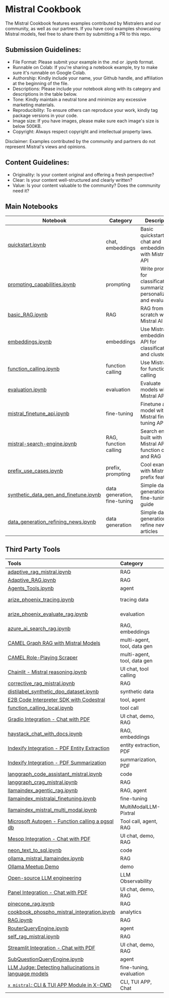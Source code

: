 # Mistral Cookbook

The Mistral Cookbook features examples contributed by Mistralers and our community, as well as our partners. If you have cool examples showcasing Mistral models, feel free to share them by submitting a PR to this repo.

## Submission Guidelines:

- File Format: Please submit your example in the .md or .ipynb format.
- Runnable on Colab: If you're sharing a notebook example, try to make sure it's runnable on Google Colab.
- Authorship: Kindly include your name, your Github handle, and affiliation at the beginning of the file.
- Descriptions: Please include your notebook along with its category and descriptions in the table below.
- Tone: Kindly maintain a neutral tone and minimize any excessive marketing materials.
- Reproducibility: To ensure others can reproduce your work, kindly tag package versions in your code.
- Image size: If you have images, please make sure each image's size is below 500KB.
- Copyright: Always respect copyright and intellectual property laws.

Disclaimer: Examples contributed by the community and partners do not represent Mistral's views and opinions.

## Content Guidelines:

- Originality: Is your content original and offering a fresh perspective?
- Clear: Is your content well-structured and clearly written?
- Value: Is your content valuable to the community? Does the community need it?

## Main Notebooks

| Notebook                                                                                               | Category                     | Description                                                                      |
| ------------------------------------------------------------------------------------------------------ | ---------------------------- | -------------------------------------------------------------------------------- |
| [quickstart.ipynb](quickstart.ipynb)                                                                   | chat, embeddings             | Basic quickstart with chat and embeddings with Mistral AI API                    |
| [prompting_capabilities.ipynb](mistral/prompting/prompting_capabilities.ipynb)                         | prompting                    | Write prompts for classification, summarization, personalization, and evaluation |
| [basic_RAG.ipynb](mistral/rag/basic_RAG.ipynb)                                                         | RAG                          | RAG from scratch with Mistral AI API                                             |
| [embeddings.ipynb](mistral/embeddings/embeddings.ipynb)                                                | embeddings                   | Use Mistral embeddings API for classification and clustering                     |
| [function_calling.ipynb](mistral/function_calling/function_calling.ipynb)                              | function calling             | Use Mistral API for function calling                                             |
| [evaluation.ipynb](mistral/evaluation/evaluation.ipynb)                                                | evaluation                   | Evaluate models with Mistral API                                                 |
| [mistral_finetune_api.ipynb](mistral/fine_tune/mistral_finetune_api.ipynb)                             | fine-tuning                  | Finetune a model with Mistral fine-tuning API                                    |
| [mistral-search-engine.ipynb](mistral/rag/mistral-search-engine.ipynb)                                 | RAG, function calling        | Search engine built with Mistral API, function calling and RAG                   |
| [prefix_use_cases.ipynb](mistral/prompting/prefix_use_cases.ipynb)                                     | prefix, prompting            | Cool examples with Mistral's prefix feature                                      |
| [synthetic_data_gen_and_finetune.ipynb](mistral/data_generation/synthetic_data_gen_and_finetune.ipynb) | data generation, fine-tuning | Simple data generation and fine-tuning guide                                     |
| [data_generation_refining_news.ipynb](mistral/data_generation/data_generation_refining_news.ipynb)     | data generation              | Simple data generation to refine news articles                                   |

## Third Party Tools

| Tools                                                                                                                 | Category                    | Party            |
| :-------------------------------------------------------------------------------------------------------------------- | :-------------------------- | :--------------- |
| [adaptive_rag_mistral.ipynb](third_party/langchain/adaptive_rag_mistral.ipynb)                                        | RAG                         | Langchain        |
| [Adaptive_RAG.ipynb](third_party/LlamaIndex/Adaptive_RAG.ipynb)                                                       | RAG                         | LLamaIndex       |
| [Agents_Tools.ipynb](third_party/LlamaIndex/Agents_Tools.ipynb)                                                       | agent                       | LLamaIndex       |
| [arize_phoenix_tracing.ipynb](third_party/Phoenix/arize_phoenix_tracing.ipynb)                                        | tracing data                | Arize Phoenix    |
| [arize_phoenix_evaluate_rag.ipynb](third_party/Phoenix/arize_phoenix_evaluate_rag.ipynb)                              | evaluation                  | Arize Phoenix    |
| [azure_ai_search_rag.ipynb](third_party/Azure_AI_Search/azure_ai_search_rag.ipynb)                                    | RAG, embeddings             | Azure            |
| [CAMEL Graph RAG with Mistral Models](third_party/CAMEL_AI/camel_graph_rag.ipynb)                                     | multi-agent, tool, data gen | CAMEL-AI.org     |
| [CAMEL Role-Playing Scraper](third_party/CAMEL_AI/camel_roleplaying_scraper.ipynb)                                    | multi-agent, tool, data gen | CAMEL-AI.org     |
| [Chainlit - Mistral reasoning.ipynb](third_party/Chainlit/Chainlit_Mistral_reasoning.ipynb)                           | UI chat, tool calling       | Chainlit         |
| [corrective_rag_mistral.ipynb](third_party/langchain/corrective_rag_mistral.ipynb)                                    | RAG                         | Langchain        |
| [distilabel_synthetic_dpo_dataset.ipynb](third_party/argilla/distilabel_synthetic_dpo_dataset.ipynb)                  | synthetic data              | Argilla          |
| [E2B Code Interpreter SDK with Codestral](third_party/E2B_Code_Interpreting)                                          | tool, agent                 | E2B              |
| [function_calling_local.ipynb](third_party/Ollama/function_calling_local.ipynb)                                       | tool call                   | Ollama           |
| [Gradio Integration - Chat with PDF](third_party/gradio/README.md)                                                    | UI chat, demo, RAG          | Gradio           |
| [haystack_chat_with_docs.ipynb](third_party/Haystack/haystack_chat_with_docs.ipynb)                                   | RAG, embeddings             | Haystack         |
| [Indexify Integration - PDF Entity Extraction](third_party/Indexify/pdf-entity-extraction)                            | entity extraction, PDF      | Indexify         |
| [Indexify Integration - PDF Summarization](third_party/Indexify/pdf-summarization)                                    | summarization, PDF          | Indexify         |
| [langgraph_code_assistant_mistral.ipynb](third_party/langchain/langgraph_code_assistant_mistral.ipynb)                | code                        | Langchain        |
| [langgraph_crag_mistral.ipynb](third_party/langchain/langgraph_crag_mistral.ipynb)                                    | RAG                         | Langchain        |
| [llamaindex_agentic_rag.ipynb](third_party/LlamaIndex/llamaindex_agentic_rag.ipynb)                                   | RAG, agent                  | LLamaIndex       |
| [llamaindex_mistralai_finetuning.ipynb](third_party/LlamaIndex/llamaindex_mistralai_finetuning.ipynb)                 | fine-tuning                 | LLamaIndex       |
| [llamaindex_mistral_multi_modal.ipynb](third_party/LlamaIndex/llamaindex_mistral_multi_modal.ipynb)                   | MultiModalLLM-Pixtral       | LLamaIndex       |
| [Microsoft Autogen - Function calling a pgsql db ](third_party/MS_Autogen_pgsql/mistral_pgsql_function_calling.ipynb) | Tool call, agent, RAG       | Ms Autogen       |
| [Mesop Integration - Chat with PDF](third_party/mesop/README.md)                                                      | UI chat, demo, RAG          | Mesop            |
| [neon_text_to_sql.ipynb](third_party/Neon/neon_text_to_sql.ipynb)                                                     | code                        | Neon             |
| [ollama_mistral_llamaindex.ipynb](third_party/LlamaIndex/ollama_mistral_llamaindex.ipynb)                             | RAG                         | LLamaIndex       |
| [Ollama Meetup Demo](third_party/Ollama/20240321_ollama_meetup)                                                       | demo                        | Ollama           |
| [Open-source LLM engineering](third_party/Langfuse)                                                                   | LLM Observability           | Langfuse         |
| [Panel Integration - Chat with PDF](third_party/panel/README.md)                                                      | UI chat, demo, RAG          | Panel            |
| [pinecone_rag.ipynb](third_party/Pinecone/pinecone_rag.ipynb)                                                         | RAG                         | Pinecone         |
| [cookbook_phospho_mistral_integration.ipynb](third_party/phospho/cookbook_phospho_mistral_integration.ipynb)          | analytics                   | phospho          |
| [RAG.ipynb](third_party/LlamaIndex/RAG.ipynb)                                                                         | RAG                         | LLamaIndex       |
| [RouterQueryEngine.ipynb](third_party/LlamaIndex/RouterQueryEngine.ipynb)                                             | agent                       | LLamaIndex       |
| [self_rag_mistral.ipynb](third_party/langchain/self_rag_mistral.ipynb)                                                | RAG                         | Langchain        |
| [Streamlit Integration - Chat with PDF](third_party/streamlit/README.md)                                              | UI chat, demo, RAG          | Streamlit        |
| [SubQuestionQueryEngine.ipynb](third_party/LlamaIndex/RouterQueryEngine.ipynb)                                        | agent                       | LLamaIndex       |
| [LLM Judge: Detecting hallucinations in language models](third_party/wandb/README.md)                                 | fine-tuning, evaluation     | Weights & Biases |
| [`x mistral`: CLI & TUI APP Module in X-CMD](third_party/x-cmd/README.md)                                             | CLI, TUI APP, Chat          | x-cmd            |
